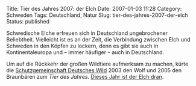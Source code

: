 Title: Tier des Jahres 2007: der Elch
Date: 2007-01-03 11:28
Category: Schweden
Tags: Deutschland, Natur
Slug: tier-des-jahres-2007-der-elch
Status: published

Schwedische Elche erfreuen sich in Deutschland ungebrochener
Beliebtheit. Vielleicht ist es an der Zeit, die Verbindung zwischen Elch
und Schweden in den Köpfen zu lockern, denn es gibt sie auch in
Kontinentaleuropa und – immer häufiger – auch in Deutschland.

Um auf die Rückkehr der großen Wildtiere aufmerksam zu machen, kürte die
[Schutzgemeinschaft Deutsches Wild](http://www.sdwi.de/) 2003 den Wolf
und 2005 den Braunbären zum *Tier des Jahres*. [Dieses Jahr ist der Elch
dran](http://www.wald.de/?p=207).

